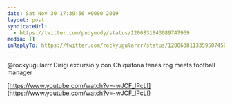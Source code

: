 ```yaml
---
date: Sat Nov 30 17:39:56 +0000 2019
layout: post
syndicateUrl:
  - https://twitter.com/pudymody/status/1200831843089747969
media: []
inReplyTo: https://twitter.com/rockyugularrr/status/1200638113359507456
---
```

@rockyugularrr Dirigi excursio y con Chiquitona tenes rpg meets football manager

[https://www.youtube.com/watch?v=-wJCF_lPcLI](https://www.youtube.com/watch?v=-wJCF_lPcLI)

